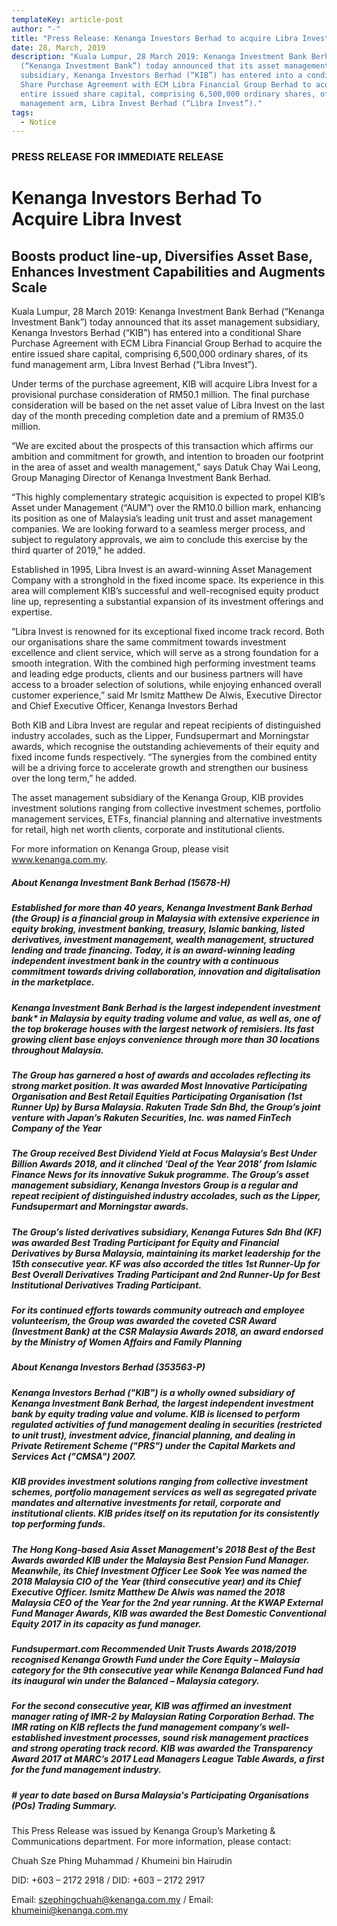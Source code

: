 ```yaml
---
templateKey: article-post
author: "-"
title: "Press Release: Kenanga Investors Berhad to acquire Libra Invest "
date: 28, March, 2019
description: "Kuala Lumpur, 28 March 2019: Kenanga Investment Bank Berhad
  (“Kenanga Investment Bank”) today announced that its asset management
  subsidiary, Kenanga Investors Berhad (“KIB”) has entered into a conditional
  Share Purchase Agreement with ECM Libra Financial Group Berhad to acquire the
  entire issued share capital, comprising 6,500,000 ordinary shares, of its fund
  management arm, Libra Invest Berhad (“Libra Invest”)."
tags:
  - Notice
---
```

### PRESS RELEASE FOR IMMEDIATE RELEASE

# Kenanga Investors Berhad To Acquire Libra Invest

## Boosts product line-up, Diversifies Asset Base, Enhances Investment Capabilities and Augments Scale

Kuala Lumpur, 28 March 2019: Kenanga Investment Bank Berhad (“Kenanga Investment Bank”) today announced that its asset management subsidiary, Kenanga Investors Berhad (“KIB”) has entered into a conditional Share Purchase Agreement with ECM Libra Financial Group Berhad to acquire the entire issued share capital, comprising 6,500,000 ordinary shares, of its fund management arm, Libra Invest Berhad (“Libra Invest”).

Under terms of the purchase agreement, KIB will acquire Libra Invest for a provisional purchase consideration of RM50.1 million. The final purchase consideration will be based on the net asset value of Libra Invest on the last day of the month preceding completion date and a premium of RM35.0 million.

“We are excited about the prospects of this transaction which affirms our ambition and commitment for growth, and intention to broaden our footprint in the area of asset and wealth management,” says Datuk Chay Wai Leong, Group Managing Director of Kenanga Investment Bank Berhad.

“This highly complementary strategic acquisition is expected to propel KIB’s Asset under Management (“AUM”) over the RM10.0 billion mark, enhancing its position as one of Malaysia’s leading unit trust and asset management companies. We are looking forward to a seamless merger process, and subject to regulatory approvals, we aim to conclude this exercise by the third quarter of 2019,” he added.

Established in 1995, Libra Invest is an award-winning Asset Management Company with a stronghold in the fixed income space. Its experience in this area will complement KIB’s successful and well-recognised equity product line up, representing a substantial expansion of its investment offerings and expertise.

“Libra Invest is renowned for its exceptional fixed income track record. Both our organisations share the same commitment towards investment excellence and client service, which will serve as a strong foundation for a smooth integration. With the combined high performing investment teams and leading edge products, clients and our business partners will have access to a broader selection of solutions, while enjoying enhanced overall customer experience,” said Mr Ismitz Matthew De Alwis, Executive Director and Chief Executive Officer, Kenanga Investors Berhad

Both KIB and Libra Invest are regular and repeat recipients of distinguished industry accolades, such as the Lipper, Fundsupermart and Morningstar awards, which recognise the outstanding achievements of their equity and fixed income funds respectively. “The synergies from the combined entity will be a driving force to accelerate growth and strengthen our business over the long term,” he added.

The asset management subsidiary of the Kenanga Group, KIB provides investment solutions ranging from collective investment schemes, portfolio management services, ETFs, financial planning and alternative investments for retail, high net worth clients, corporate and institutional clients.

For more information on Kenanga Group, please visit www.kenanga.com.my.

##### About Kenanga Investment Bank Berhad (15678-H)

##### Established for more than 40 years, Kenanga Investment Bank Berhad (the Group) is a financial group in Malaysia with extensive experience in equity broking, investment banking, treasury, Islamic banking, listed derivatives, investment management, wealth management, structured lending and trade financing. Today, it is an award-winning leading independent investment bank in the country with a continuous commitment towards driving collaboration, innovation and digitalisation in the marketplace.

##### Kenanga Investment Bank Berhad is the largest independent investment bank* in Malaysia by equity trading volume and value, as well as, one of the top brokerage houses with the largest network of remisiers. Its fast growing client base enjoys convenience through more than 30 locations throughout Malaysia.

##### The Group has garnered a host of awards and accolades reflecting its strong market position. It was awarded Most Innovative Participating Organisation and Best Retail Equities Participating Organisation (1st Runner Up) by Bursa Malaysia. Rakuten Trade Sdn Bhd, the Group’s joint venture with Japan’s Rakuten Securities, Inc. was named FinTech Company of the Year

##### The Group received Best Dividend Yield at Focus Malaysia’s Best Under Billion Awards 2018, and it clinched ‘Deal of the Year 2018’ from Islamic Finance News for its innovative Sukuk programme. The Group’s asset management subsidiary, Kenanga Investors Group is a regular and repeat recipient of distinguished industry accolades, such as the Lipper, Fundsupermart and Morningstar awards.

##### The Group’s listed derivatives subsidiary, Kenanga Futures Sdn Bhd (KF) was awarded Best Trading Participant for Equity and Financial Derivatives by Bursa Malaysia, maintaining its market leadership for the 15th consecutive year. KF was also accorded the titles 1st Runner-Up for Best Overall Derivatives Trading Participant and 2nd Runner-Up for Best Institutional Derivatives Trading Participant.

##### For its continued efforts towards community outreach and employee volunteerism, the Group was awarded the coveted CSR Award (Investment Bank) at the CSR Malaysia Awards 2018, an award endorsed by the Ministry of Women Affairs and Family Planning

##### About Kenanga Investors Berhad (353563-P)

##### Kenanga Investors Berhad ("KIB") is a wholly owned subsidiary of Kenanga Investment Bank Berhad, the largest independent investment bank by equity trading value and volume. KIB is licensed to perform regulated activities of fund management dealing in securities (restricted to unit trust), investment advice, financial planning, and dealing in Private Retirement Scheme ("PRS") under the Capital Markets and Services Act ("CMSA") 2007.

##### KIB provides investment solutions ranging from collective investment schemes, portfolio management services as well as segregated private mandates and alternative investments for retail, corporate and institutional clients. KIB prides itself on its reputation for its consistently top performing funds.

##### The Hong Kong-based Asia Asset Management's 2018 Best of the Best Awards awarded KIB under the Malaysia Best Pension Fund Manager. Meanwhile, its Chief Investment Officer Lee Sook Yee was named the 2018 Malaysia CIO of the Year (third consecutive year) and its Chief Executive Officer. Ismitz Matthew De Alwis was named the 2018 Malaysia CEO of the Year for the 2nd year running. At the KWAP External Fund Manager Awards, KIB was awarded the Best Domestic Conventional Equity 2017 in its capacity as fund manager.

##### Fundsupermart.com Recommended Unit Trusts Awards 2018/2019 recognised Kenanga Growth Fund under the Core Equity – Malaysia category for the 9th consecutive year while Kenanga Balanced Fund had its inaugural win under the Balanced – Malaysia category.

##### For the second consecutive year, KIB was affirmed an investment manager rating of IMR-2 by Malaysian Rating Corporation Berhad. The IMR rating on KIB reflects the fund management company’s well-established investment processes, sound risk management practices and strong operating track record. KIB was awarded the Transparency Award 2017 at MARC’s 2017 Lead Managers League Table Awards, a first for the fund management industry.

##### \# year to date based on Bursa Malaysia's Participating Organisations (POs) Trading Summary.

This Press Release was issued by Kenanga Group’s Marketing & Communications department. For more information, please contact:

Chuah Sze Phing Muhammad / Khumeini bin Hairudin

DID: +603 – 2172 2918 / DID: +603 – 2172 2917

Email: szephingchuah@kenanga.com.my / Email: khumeini@kenanga.com.my